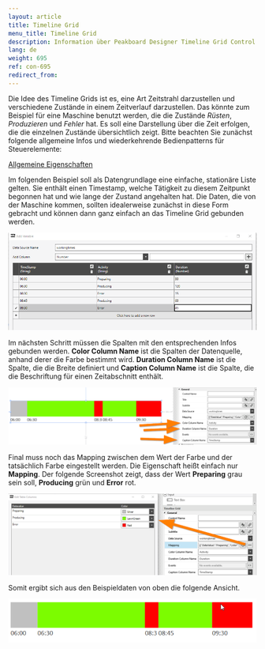 ```yaml
---
layout: article
title: Timeline Grid
menu_title: Timeline Grid
description: Information über Peakboard Designer Timeline Grid Control.
lang: de
weight: 695
ref: con-695
redirect_from:
---
```


Die Idee des Timeline Grids ist es, eine Art Zeitstrahl darzustellen und verschiedene Zustände in einem Zeitverlauf darzustellen. 
Das könnte zum Beispiel für eine Maschine benutzt werden, die die Zustände *Rüsten*, *Produzieren* und *Fehler* hat. 
Es soll eine Darstellung über die Zeit erfolgen, die die einzelnen Zustände übersichtlich zeigt.
 Bitte beachten Sie zunächst folgende allgemeine Infos und wiederkehrende Bedienpatterns für Steuerelemente:

[Allgemeine Eigenschaften](/controls/01-de-allgemeine-eigenschaften.html)

Im folgenden Beispiel soll als Datengrundlage eine einfache, stationäre Liste gelten. 
Sie enthält einen Timestamp, welche Tätigkeit zu diesem Zeitpunkt begonnen hat und wie lange der Zustand angehalten hat. 
Die Daten, die von der Maschine kommen, sollten idealerweise zunächst in diese Form gebracht und können dann ganz einfach an das Timeline Grid gebunden werden.

![timelinegrid-01](/assets/images/Controls/TimelineGrid/timelinegrid-01.png)

Im nächsten Schritt müssen die Spalten mit den entsprechenden Infos gebunden werden. **Color Column Name** ist die Spalten der Datenquelle, anhand derer die Farbe bestimmt wird. **Duration Column Name** ist die Spalte, die die Breite definiert und **Caption Column Name** ist die Spalte, die die Beschriftung für einen Zeitabschnitt enthält.

![timelinegrid-02](/assets/images/Controls/TimelineGrid/timelinegrid-02.png)

Final muss noch das Mapping zwischen dem Wert der Farbe und der tatsächlich Farbe eingestellt werden. Die Eigenschaft heißt einfach nur **Mapping**. Der folgende Screenshot zeigt, dass der Wert **Preparing** grau sein soll, **Producing** grün und **Error** rot.

![timelinegrid-03](/assets/images/Controls/TimelineGrid/timelinegrid-03.png)

Somit ergibt sich aus den Beispieldaten von oben die folgende Ansicht.

![timelinegrid-04](/assets/images/Controls/TimelineGrid/timelinegrid-04.png)

